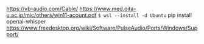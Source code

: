 https://vb-audio.com/Cable/
https://www.med.oita-u.ac.jp/mic/others/win11-acount.pdf
`$ wsl --install -d Ubuntu`
pip install openai-whisper
https://www.freedesktop.org/wiki/Software/PulseAudio/Ports/Windows/Support/
